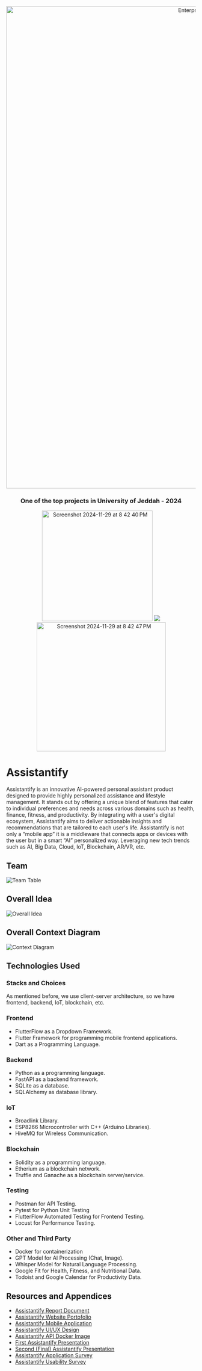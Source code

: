 <div align="center">
  <img width="1282" alt="Enterpneurship and Best Projects University Event Banner" src="https://github.com/user-attachments/assets/c9513b5d-1a2e-4b2d-908c-f86c46c32c72" />
  <h3>One of the top projects in University of Jeddah - 2024</h3>
  <div>
    <img width="294" alt="Screenshot 2024-11-29 at 8 42 40 PM" src="https://github.com/user-attachments/assets/cb48ba4b-6fac-4378-9416-ff90480551fc" />
    <img src="https://github.com/user-attachments/assets/3c4f5824-80d3-4e84-a495-20bd83640650" />
    <img width="343" alt="Screenshot 2024-11-29 at 8 42 47 PM" src="https://github.com/user-attachments/assets/0c2a02e6-a167-4a6b-9b39-c151e8ff18f7" />
  </div>
</div>

# Assistantify 
Assistantify is an innovative AI-powered personal assistant product designed to provide highly personalized assistance and lifestyle management. It stands out by offering a unique blend of features that cater to individual preferences and needs across various domains such as health, finance, fitness, and productivity. By integrating with a user's digital ecosystem, Assistantify aims to deliver actionable insights and recommendations that are tailored to each user's life. Assistantify is not only a “mobile app” it is a middleware that connects apps or devices with the user but in a smart “AI” personalized way. Leveraging new tech trends such as AI, Big Data, Cloud, IoT, Blockchain, AR/VR, etc.

## Team
![Team Table](https://github.com/user-attachments/assets/0ec0008a-180a-4f2e-969b-2d5d27531013)

## Overall Idea

![Overall Idea](https://github.com/AnmarHani/Assistantify/assets/76432762/03b3a1b5-fb72-4fed-9d1e-607623946134)

## Overall Context Diagram

![Context Diagram](https://github.com/user-attachments/assets/1a050f53-0c0b-4fb1-a953-f79257c71c64)


## Technologies Used
### Stacks and Choices
As mentioned before, we use client-server architecture, so we have frontend, backend, IoT, blockchain, etc.

### Frontend
-	FlutterFlow as a Dropdown Framework.
-	Flutter Framework for programming mobile frontend applications.
-	Dart as a Programming Language.
### Backend
- Python as a programming language.
- FastAPI as a backend framework.
- SQLite as a database.
- SQLAlchemy as database library.
### IoT
- Broadlink Library.
- ESP8266 Microcontroller with C++ (Arduino Libraries).
- HiveMQ for Wireless Communication.
### Blockchain
-	Solidity as a programming language.
-	Etherium as a blockchain network.
-	Truffle and Ganache as a blockchain server/service.
### Testing
-	Postman for API Testing.
-	Pytest for Python Unit Testing
-	FlutterFlow Automated Testing for Frontend Testing.
-	Locust for Performance Testing.
### Other and Third Party
-	Docker for containerization
-	GPT Model for AI Processing (Chat, Image).
-	Whisper Model for Natural Language Processing.
-	Google Fit for Health, Fitness, and Nutritional Data.
-	Todoist and Google Calendar for Productivity Data.

## Resources and Appendices
- [Assistantify Report Document](https://drive.google.com/file/d/1vPKCSpOyrotmcOq4Kka363s3UPwBxtoO/view?usp=sharing)
- [Assistantify Website Portofolio](https://orchid-guests-837422.framer.app/)
- [Assistantify Mobile Application](https://app.flutterflow.io/share/assistentify-b1d861)
- [Assistantify UI/UX Design](https://www.figma.com/design/8URmvkc1i4al4VVC1VRi77/M%26A?node-id=633-3262&t=RPuHQ154oMqLt1LM-1)
- [Assistantify API Docker Image](https://hub.docker.com/repository/docker/anmarhani/atn_api_gateway/general)
- [First Assistantify Presentation](https://docs.google.com/presentation/d/107feGcTtZRH_q4gXdaBesl2loShJhqCV/edit?usp=sharing&ouid=115724437142488427456&rtpof=true&sd=true)
- [Second (Final) Assistantify Presentation](https://docs.google.com/presentation/d/1McegLnl1DtmfDhiX4X2cGZCq88Xtx_Bq/edit?usp=sharing&ouid=115724437142488427456&rtpof=true&sd=true)
- [Assistantify Application Survey](https://forms.gle/4HGKcA39EcpDMyUr8)
- [Assistantify Usability Survey](https://forms.gle/3QXQin5VtkVKkpMcA)
